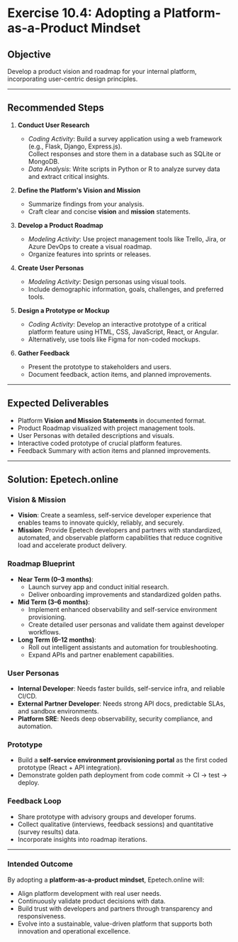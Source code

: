 # Exercise 10.4: Adopting a Platform-as-a-Product Mindset

## Objective
Develop a product vision and roadmap for your internal platform, incorporating user-centric design principles.

---

## Recommended Steps

1. **Conduct User Research**
   - *Coding Activity*: Build a survey application using a web framework (e.g., Flask, Django, Express.js).  
     Collect responses and store them in a database such as SQLite or MongoDB.  
   - *Data Analysis*: Write scripts in Python or R to analyze survey data and extract critical insights.

2. **Define the Platform's Vision and Mission**
   - Summarize findings from your analysis.  
   - Craft clear and concise **vision** and **mission** statements.

3. **Develop a Product Roadmap**
   - *Modeling Activity*: Use project management tools like Trello, Jira, or Azure DevOps to create a visual roadmap.  
   - Organize features into sprints or releases.

4. **Create User Personas**
   - *Modeling Activity*: Design personas using visual tools.  
   - Include demographic information, goals, challenges, and preferred tools.

5. **Design a Prototype or Mockup**
   - *Coding Activity*: Develop an interactive prototype of a critical platform feature using HTML, CSS, JavaScript, React, or Angular.  
   - Alternatively, use tools like Figma for non-coded mockups.

6. **Gather Feedback**
   - Present the prototype to stakeholders and users.  
   - Document feedback, action items, and planned improvements.

---

## Expected Deliverables
- Platform **Vision and Mission Statements** in documented format.  
- Product Roadmap visualized with project management tools.  
- User Personas with detailed descriptions and visuals.  
- Interactive coded prototype of crucial platform features.  
- Feedback Summary with action items and planned improvements.  

---

## Solution: Epetech.online

### Vision & Mission
- **Vision**: Create a seamless, self-service developer experience that enables teams to innovate quickly, reliably, and securely.  
- **Mission**: Provide Epetech developers and partners with standardized, automated, and observable platform capabilities that reduce cognitive load and accelerate product delivery.  

### Roadmap Blueprint
- **Near Term (0–3 months)**:  
  - Launch survey app and conduct initial research.  
  - Deliver onboarding improvements and standardized golden paths.  
- **Mid Term (3–6 months)**:  
  - Implement enhanced observability and self-service environment provisioning.  
  - Create detailed user personas and validate them against developer workflows.  
- **Long Term (6–12 months)**:  
  - Roll out intelligent assistants and automation for troubleshooting.  
  - Expand APIs and partner enablement capabilities.  

### User Personas
- **Internal Developer**: Needs faster builds, self-service infra, and reliable CI/CD.  
- **External Partner Developer**: Needs strong API docs, predictable SLAs, and sandbox environments.  
- **Platform SRE**: Needs deep observability, security compliance, and automation.  

### Prototype
- Build a **self-service environment provisioning portal** as the first coded prototype (React + API integration).  
- Demonstrate golden path deployment from code commit → CI → test → deploy.  

### Feedback Loop
- Share prototype with advisory groups and developer forums.  
- Collect qualitative (interviews, feedback sessions) and quantitative (survey results) data.  
- Incorporate insights into roadmap iterations.  

---

### Intended Outcome
By adopting a **platform-as-a-product mindset**, Epetech.online will:  
- Align platform development with real user needs.  
- Continuously validate product decisions with data.  
- Build trust with developers and partners through transparency and responsiveness.  
- Evolve into a sustainable, value-driven platform that supports both innovation and operational excellence.  

